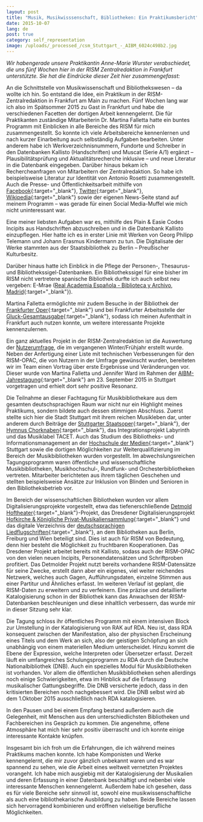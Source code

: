 ```yaml
---
layout: post
title: "Musik, Musikwisssenschaft, Bibliotheken: Ein Praktikumsbericht"
date: 2015-10-07
lang: de
post: true
category: self_representation
image: /uploads/_processed_/csm_Stuttgart_-_AIBM_6024c498b2.jpg
---
```



_Wir habengerade unsere Praktikantin Anne-Marie Wurster verabschiedet, die uns fünf Wochen hier in der RISM Zentralredaktion in Frankfurt unterstützte._ _Sie hat die Eindrücke dieser Zeit hier zusammengefasst:_



An die Schnittstelle von Musikwissenschaft und Bibliothekswesen – da wollte ich hin. So entstand die Idee, ein Praktikum in der RISM-Zentralredaktion in Frankfurt am Main zu machen. Fünf Wochen lang war ich also im Spätsommer 2015 zu Gast in Frankfurt und habe die verschiedenen Facetten der dortigen Arbeit kennengelernt. Die für Praktikanten zuständige Mitarbeiterin Dr. Martina Falletta hatte ein buntes Programm mit Einblicken in alle Bereiche des RISM für mich zusammengestellt. So konnte ich viele Arbeitsbereiche kennenlernen und nach kurzer Einarbeitung auch selbständig Aufgaben bearbeiten. Unter anderem habe ich Werkverzeichnisnummern, Fundorte und Schreiber in den Datenbanken Kallisto (Handschriften) und Muscat (Serie A/1) ergänzt – Plausibilitätsprüfung und Aktualitätsrecherche inklusive – und neue Literatur in die Datenbank eingegeben. Darüber hinaus bekam ich Rechercheanfragen von Mitarbeitern der Zentralredaktion. So habe ich beispielsweise Literatur zur Identität von Antonio Rosetti zusammengestellt. Auch die Presse- und Öffentlichkeitsarbeit mithilfe von [Facebook](https://www.facebook.com/RISM.info/timeline/){:target="_blank"}, [Twitter](https://twitter.com/RISM_music){:target="_blank"}, [Wikipedia](https://en.wikipedia.org/wiki/R%C3%A9pertoire_International_des_Sources_Musicales){:target="_blank"} sowie der eigenen News-Seite stand auf meinem Programm – was gerade für einen Social Media-Muffel wie mich nicht uninteressant war.



Eine meiner liebsten Aufgaben war es, mithilfe des Plain & Easie Codes Incipits aus Handschriften abzuschreiben und in die Datenbank Kallisto einzupflegen. Hier hatte ich es in erster Linie mit Werken von Georg Philipp Telemann und Johann Erasmus Kindermann zu tun. Die Digitalisate der Werke stammten aus der Staatsbibliothek zu Berlin – Preußischer Kulturbesitz.



Darüber hinaus hatte ich Einblick in die Pflege der Personen-, Thesaurus- und Bibliothekssigel-Datenbanken. Ein Bibliothekssigel für eine bisher im RISM nicht vertretene spanische Bibliothek durfte ich auch selbst neu vergeben: E-Mrae ([Real Academia Española - Biblioteca y Archivo, Madrid](http://www.rae.es/){:target="_blank"}).



Martina Falletta ermöglichte mir zudem Besuche in der Bibliothek der [Frankfurter Oper](http://www.oper-frankfurt.de/){:target="_blank"} und bei Frankfurter Arbeitsstelle der [Gluck-Gesamtausgabe](http://www.gluck-gesamtausgabe.de/){:target="_blank"}, sodass ich meinen Aufenthalt in Frankfurt auch nutzen konnte, um weitere interessante Projekte kennenzulernen.





Ein ganz aktuelles Projekt in der RISM-Zentralredaktion ist die Auswertung der [Nutzerumfrage](/de/community/rism-nutzerstudie.html), die im vergangenen Winter/Frühjahr erstellt wurde. Neben der Anfertigung einer Liste mit technischen Verbesserungen für den RISM-OPAC, die von Nutzern in der Umfrage gewünscht wurden, bereiteten wir im Team einen Vortrag über erste Ergebnisse und Veränderungen vor. Dieser wurde von Martina Falletta und Jennifer Ward im Rahmen der [AIBM-Jahrestagung](http://www.aibm.info/tagungen/2015-stuttgart/vortragsfolien_aibm2015/){:target="_blank"} am 23. September 2015 in Stuttgart vorgetragen und erhielt dort sehr positive Resonanz.





Die Teilnahme an dieser Fachtagung für Musikbibliothekare aus dem gesamten deutschsprachigen Raum war nicht nur ein Highlight meines Praktikums, sondern bildete auch dessen stimmigen Abschluss. Zuerst stellte sich hier die Stadt Stuttgart mit ihrem reichen Musikleben dar, unter anderem durch Beiträge der [Stuttgarter Staatsoper](http://www.oper-stuttgart.de/){:target="_blank"}, der [Hymnus Chorknaben](http://www.hymnus.de/){:target="_blank"}, das Integrationsprojekt Labyrinth und das Musiklabel TACET. Auch das Studium des Bibliotheks- und Informationsmanagement an der [Hochschule der Medien](https://www.hdm-stuttgart.de/){:target="_blank"} Stuttgart sowie die dortigen Möglichkeiten zur Weiterqualifizierung im Bereich der Musikbibliotheken wurden vorgestellt. Im abwechslungsreichen Tagungsprogramm waren öffentliche und wissenschaftliche Musikbibliotheken, Musikhochschul-, Rundfunk- und Orchesterbibliotheken vertreten. Mitarbeiter berichteten aus ihrem täglichen Geschehen und stellten beispielsweise Ansätze zur Inklusion von Blinden und Senioren in den Bibliotheksbetrieb vor.



Im Bereich der wissenschaftlichen Bibliotheken wurden vor allem Digitalisierungsprojekte vorgestellt, etwa das tiefenerschließende [Detmold Hoftheater](http://hoftheater-detmold.de/){:target="_blank"}-Projekt, das Dresdener Digitalisierungsprojekt [Hofkirche & Königliche Privat-Musikaliensammlung](http://hofmusik.slub-dresden.de/themen/hofkirche-koenigliche-privat-musikaliensammlung/){:target="_blank"} und das digitale Verzeichnis der [deutschsprachigen Liedflugschriften](http://staatsbibliothek-berlin.de/die-staatsbibliothek/abteilungen/historische-drucke/projekte/vd-lied-digital/){:target="_blank"}, an dem Bibliotheken aus Berlin, Freiburg und Wien beteiligt sind. Dies ist auch für RISM von Bedeutung, denn hier besteht die Möglichkeit zu fruchtbaren Kooperationen. Das Dresdener Projekt arbeitet bereits mit Kallisto, sodass auch der RISM-OPAC von den vielen neuen Incipits, Personendatensätzen und Schriftproben profitiert. Das Detmolder Projekt nutzt bereits vorhandene RISM-Datensätze für seine Zwecke, erstellt dann aber ein eigenes, viel weiter reichendes Netzwerk, welches auch Gagen, Aufführungsdaten, einzelne Stimmen aus einer Partitur und Ähnliches erfasst. Im weiteren Verlauf ist geplant, die RISM-Daten zu erweitern und zu verfeinern. Eine präzise und detaillierte Katalogisierung schon in der Bibliothek kann das Anwachsen der RISM-Datenbanken beschleunigen und diese inhaltlich verbessern, das wurde mir in dieser Sitzung sehr klar.



Die Tagung schloss ihr öffentliches Programm mit einem intensiven Block zur Umstellung in der Katalogisierung von RAK auf RDA. Neu ist, dass RDA konsequent zwischen der Manifestation, also der physischen Erscheinung eines Titels und dem Werk an sich, also der geistigen Schöpfung an sich unabhängig von einem materiellen Medium unterscheidet. Hinzu kommt die Ebene der Expression, welche Interpreten oder Übersetzer erfasst. Derzeit läuft ein umfangreiches Schulungsprogramm zu RDA durch die Deutsche Nationalbibliothek (DNB). Auch ein spezielles Modul für Musikbibliotheken ist vorhanden. Vor allem die öffentlichen Musikbibliotheken sehen allerdings noch einige Schwierigkeiten, etwa im Hinblick auf die Erfassung musikalischer Gattungsbegriffe. Die DNB versicherte jedoch, dass in den kritisierten Bereichen noch nachgebessert wird. Die DNB selbst wird ab dem 1.Oktober 2015 ausschließlich nach RDA katalogisieren.



In den Pausen und bei einem Empfang bestand außerdem auch die Gelegenheit, mit Menschen aus den unterschiedlichsten Bibliotheken und Fachbereichen ins Gespräch zu kommen. Die angenehme, offene Atmosphäre hat mich hier sehr positiv überrascht und ich konnte einige interessante Kontakte knüpfen.





Insgesamt bin ich froh um die Erfahrungen, die ich während meines Praktikums machen konnte. Ich habe Komponisten und Werke kennengelernt, die mir zuvor gänzlich unbekannt waren und es war spannend zu sehen, wie die Arbeit eines weltweit vernetzten Projektes vorangeht. Ich habe mich ausgiebig mit der Katalogisierung der Musikalien und deren Erfassung in einer Datenbank beschäftigt und nebenbei viele interessante Menschen kennengelernt. Außerdem habe ich gesehen, dass es für viele Bereiche sehr sinnvoll ist, sowohl eine musikwissenschaftliche als auch eine bibliothekarische Ausbildung zu haben. Beide Bereiche lassen sich hervorragend kombinieren und eröffnen vielseitige berufliche Möglichkeiten.









<script type="text/javascript">var switchTo5x=true;</script><script type="text/javascript" src="http://w.sharethis.com/button/buttons.js"></script><script type="text/javascript">stLight.options({publisher: "9b601438-1ce1-49d8-bfd7-9cff5df54c17", doNotHash: false, doNotCopy: false, hashAddressBar: false});</script>
